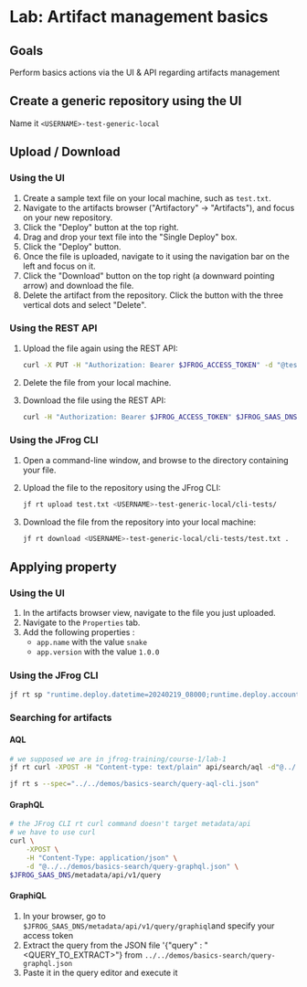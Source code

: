 # Lab: Artifact management basics

## Goals

Perform basics actions via the UI & API regarding artifacts management

## Create a generic repository using the UI

Name it `<USERNAME>-test-generic-local`

## Upload / Download

### Using the UI

1. Create a sample text file on your local machine, such as `test.txt`.
2. Navigate to the artifacts browser ("Artifactory" -> "Artifacts"), and focus on your new repository.
3. Click the "Deploy" button at the top right.
4. Drag and drop your text file into the "Single Deploy" box.
5. Click the "Deploy" button.
6. Once the file is uploaded, navigate to it using the navigation bar on the left and focus on it.
7. Click the "Download" button on the top right (a downward pointing arrow) and download the file.
8. Delete the artifact from the repository. Click the button with the three vertical dots and select "Delete".

### Using the REST API

1. Upload the file again using the REST API:

   ```bash
   curl -X PUT -H "Authorization: Bearer $JFROG_ACCESS_TOKEN" -d "@test.txt" $JFROG_SAAS_DNS/artifactory/<USERNAME>-test-generic-local/test.txt
   ```

2. Delete the file from your local machine.

3. Download the file using the REST API:

   ```bash
   curl -H "Authorization: Bearer $JFROG_ACCESS_TOKEN" $JFROG_SAAS_DNS/artifactory/<USERNAME>-test-generic-local/test.txt
   ```

### Using the JFrog CLI

1. Open a command-line window, and browse to the directory containing your file.
2. Upload the file to the repository using the JFrog CLI:

   ```bash
   jf rt upload test.txt <USERNAME>-test-generic-local/cli-tests/
   ```

3. Download the file from the repository into your local machine:

   ```bash
   jf rt download <USERNAME>-test-generic-local/cli-tests/test.txt .
   ```

## Applying property

### Using the UI

1. In the artifacts browser view, navigate to the file you just uploaded.
2. Navigate to the `Properties` tab.
3. Add the following properties :
   + `app.name` with the value `snake`
   + `app.version` with the value `1.0.0`

### Using the JFrog CLI

```bash
jf rt sp "runtime.deploy.datetime=20240219_08000;runtime.deploy.account=robot_sa" <USERNAME>-test-generic-local/cli-tests/test.txt .
```

### Searching for artifacts

#### AQL

```bash
# we supposed we are in jfrog-training/course-1/lab-1
jf rt curl -XPOST -H "Content-type: text/plain" api/search/aql -d"@../../demos/basics-search/query-aql-properties-rest.txt"

jf rt s --spec="../../demos/basics-search/query-aql-cli.json"
```

#### GraphQL

```bash
# the JFrog CLI rt curl command doesn't target metadata/api
# we have to use curl
curl \
    -XPOST \
    -H "Content-Type: application/json" \
    -d "@../../demos/basics-search/query-graphql.json" \
$JFROG_SAAS_DNS/metadata/api/v1/query 
```

#### GraphiQL

1. In your browser, go to  `$JFROG_SAAS_DNS/metadata/api/v1/query/graphiql`and specify your access token
2. Extract the query from the JSON file  '{"query" : "<QUERY_TO_EXTRACT>"}  from `../../demos/basics-search/query-graphql.json`
3. Paste it in the query editor and execute it
